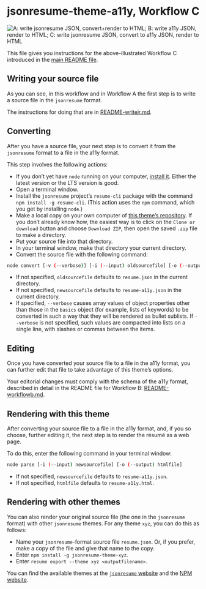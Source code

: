 # jsonresume-theme-a11y, Workflow C

![A: write jsonresume JSON, convert+render to HTML; B: write a11y JSON, render to HTML; C: write jsonresume JSON, convert to a11y JSON, render to HTML](https://jpdev.pro/jsonresume-theme-a11y/workflows.png)

This file gives you instructions for the above-illustrated Workflow C introduced in the [main README file](https://github.com/jrpool/jsonresume-theme-a11y/blob/master/README.md).

## Writing your source file

As you can see, in this workflow and in Workflow A the first step is to write a source file in the `jsonresume` format.

The instructions for doing that are in [README-writejr.md](https://github.com/jrpool/jsonresume-theme-a11y/blob/master/README-writejr.md).

## Converting

After you have a source file, your next step is to convert it from the `jsonresume` format to a file in the a11y format.

This step involves the following actions:

- If you don’t yet have `node` running on your computer, [install it](https://nodejs.org/en/). Either the latest version or the LTS version is good.
- Open a terminal window.
- Install the `jsonresume` project’s `resume-cli` package with the command `npm install -g resume-cli`. (This action uses the `npm` command, which you get by installing `node`.)
- Make a local copy on your own computer of [this theme’s repository](https://github.com/jrpool/jsonresume-theme-a11y). If you don’t already know how, the easiest way is to click on the `Clone or download` button and choose `Download ZIP`, then open the saved `.zip` file to make a directory.
- Put your source file into that directory.
- In your terminal window, make that directory your current directory.
- Convert the source file with the following command:

```bash
node convert [-v (--verbose)] [-i (--input) oldsourcefile] [-o (--output) newsourcefile]
```

- If not specified, `oldsourcefile` defaults to `resume.json` in the current directory.
- If not specified, `newsourcefile` defaults to `resume-a11y.json` in the current directory.
- If specified, `--verbose` causes array values of object properties other than those in the `basics` object (for example, lists of keywords) to be converted in such a way that they will be rendered as bullet sublists. If `--verbose` is not specified, such values are compacted into lists on a single line, with slashes or commas between the items.

## Editing

Once you have converted your source file to a file in the a11y format, you can further edit that file to take advantage of this theme’s options.

Your editorial changes must comply with the schema of the a11y format, described in detail in the README file for Workflow B: [README-workflowb.md](https://github.com/jrpool/jsonresume-theme-a11y/blob/master/README-workflowb.md#schema).

## Rendering with this theme

After converting your source file to a file in the a11y format, and, if you so choose, further editing it, the next step is to render the résumé as a web page.

To do this, enter the following command in your terminal window:

```bash
node parse [-i (--input) newsourcefile] [-o (--output) htmlfile]
```

- If not specified, `newsourcefile` defaults to `resume-a11y.json`.
- If not specified, `htmlfile` defaults to `resume-a11y.html`.

## Rendering with other themes

You can also render your original source file (the one in the `jsonresume` format) with other `jsonresume` themes. For any theme `xyz`, you can do this as follows:

- Name your `jsonresume`-format source file `resume.json`. Or, if you prefer, make a copy of the file and give that name to the copy.
- Enter `npm install -g jsonresume-theme-xyz`.
- Enter `resume export --theme xyz <outputfilename>`.

You can find the available themes at the [`jsonresume` website](https://jsonresume.org/themes/) and the [NPM website](https://www.npmjs.com/search?q=jsonresume-theme).
